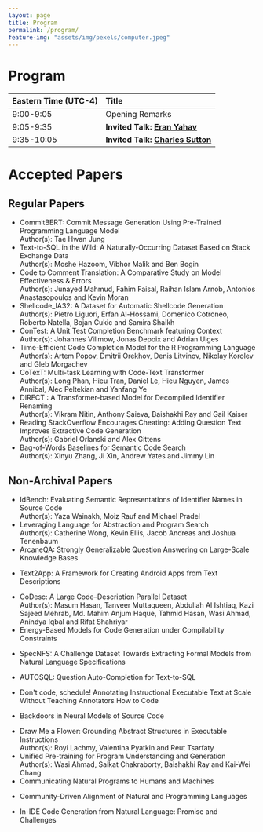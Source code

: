 ```yaml
---
layout: page
title: Program
permalink: /program/
feature-img: "assets/img/pexels/computer.jpeg"
---
```


# Program
| Eastern Time (UTC-4)   | Title|
|:-------------------|:--------------|
|9:00-9:05 |Opening Remarks |
|9:05-9:35 |**Invited Talk: [Eran Yahav](https://nlp4prog.github.io/2021/speakers/#eran_yahav)** |
|9:35-10:05 |**Invited Talk: [Charles Sutton](https://nlp4prog.github.io/2021/speakers/#charles_sutton)**  |


# Accepted Papers

## Regular Papers
+ CommitBERT: Commit Message Generation Using Pre-Trained Programming Language Model <br>
Author(s): Tae Hwan Jung
+  Text-to-SQL in the Wild: A Naturally-Occurring Dataset Based on Stack Exchange Data <br>
Author(s): Moshe Hazoom, Vibhor Malik and Ben Bogin
+  Code to Comment Translation: A Comparative Study on Model Effectiveness & Errors <br>
Author(s): Junayed Mahmud, Fahim Faisal, Raihan Islam Arnob, Antonios Anastasopoulos and Kevin Moran
+  Shellcode_IA32: A Dataset for Automatic Shellcode Generation <br>
Author(s): Pietro Liguori, Erfan Al-Hossami, Domenico Cotroneo, Roberto Natella, Bojan Cukic and Samira Shaikh 
+ ConTest: A Unit Test Completion Benchmark featuring Context <br>
Author(s): Johannes Villmow, Jonas Depoix and Adrian Ulges
+  Time-Efficient Code Completion Model for the R Programming Language <br>
Author(s): Artem Popov, Dmitrii Orekhov, Denis Litvinov, Nikolay Korolev and Gleb Morgachev
+  CoTexT: Multi-task Learning with Code-Text Transformer <br>
Author(s): Long Phan, Hieu Tran, Daniel Le, Hieu Nguyen, James Annibal, Alec Peltekian and Yanfang Ye
+  DIRECT : A Transformer-based Model for Decompiled Identifier Renaming <br>
Author(s): Vikram Nitin, Anthony Saieva, Baishakhi Ray and Gail Kaiser 
+  Reading StackOverflow Encourages Cheating: Adding Question Text Improves Extractive Code Generation <br>
Author(s): Gabriel Orlanski and Alex Gittens
+  Bag-of-Words Baselines for Semantic Code Search <br>
Author(s): Xinyu Zhang, Ji Xin, Andrew Yates and Jimmy Lin



## Non-Archival Papers
+ IdBench: Evaluating Semantic Representations of Identifier Names in Source Code <br>
Author(s): Yaza Wainakh, Moiz Rauf and Michael Pradel
+ Leveraging Language for Abstraction and Program Search <br>
Author(s): Catherine Wong, Kevin Ellis, Jacob Andreas and Joshua Tenenbaum
+  ArcaneQA: Strongly Generalizable Question Answering on Large-Scale Knowledge Bases <br>
<!-- Author(s): Yu Gu and Yu Su -->
+  Text2App: A Framework for Creating Android Apps from Text Descriptions <br>
<!-- Author(s): Masum Hasan, Kazi Sajeed Mehrab, Wasi Ahmad and Rifat Shahriyar -->
+  CoDesc: A Large Code–Description Parallel Dataset <br>
Author(s): Masum Hasan, Tanveer Muttaqueen, Abdullah Al Ishtiaq, Kazi Sajeed Mehrab, Md. Mahim Anjum Haque, Tahmid Hasan, Wasi Ahmad, Anindya Iqbal and Rifat Shahriyar 
+  Energy-Based Models for Code Generation under Compilability Constraints <br>
<!-- Author(s): Tomasz Korbak, Hady Elsahar, GermÃ¡n Kruszewski and Marc Dymetman -->
+  SpecNFS: A Challenge Dataset Towards Extracting Formal Models from Natural Language Specifications <br>
<!-- Author(s): Sayontan Ghosh, Amanpreet Singh, Alex Merenstein, Wei Su, Scott Smolka, Erez Zadok and Niranjan Balasubramanian -->
+  AUTOSQL: Question Auto-Completion for Text-to-SQL <br>
<!-- Author(s): Naihao Deng, Shuaichen Chang, Peng Shi, Tao Yu and Rui Zhang -->
+  Don't code, schedule! Annotating Instructional Executable Text at Scale Without Teaching Annotators How to Code <br>
<!-- Author(s): Uri Goren and Reut Tsarfaty  -->
+ Backdoors in Neural Models of Source Code <br>
<!-- Author(s): Goutham Ramakrishnan and Aws Albarghouthi -->
+  Draw Me a Flower: Grounding Abstract Structures in Executable Instructions <br>
Author(s): Royi Lachmy, Valentina Pyatkin and Reut Tsarfaty 
+  Unified Pre-training for Program Understanding and Generation <br>
Author(s): Wasi Ahmad, Saikat Chakraborty, Baishakhi Ray and Kai-Wei Chang
+  Communicating Natural Programs to Humans and Machines <br>
<!-- Author(s): Sam Acquaviva, Yewen Pu, Marta Kryven, Theodoros Sechopoulos, MH Tessler and Joshua Tenenbaum -->
+  Community-Driven Alignment of Natural and Programming Languages <br>
<!-- Author(s): Leonardo Hernandez-Cano, Yewen Pu, Robert Hawkins, Josh Tenenbaum and Armando Solar-Lezama -->
+  In-IDE Code Generation from Natural Language: Promise and Challenges <br>
<!-- Author(s): Frank F. Xu, Bogdan Vasilescu and Graham Neubig -->
